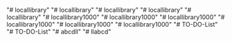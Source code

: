 "# locallibrary" 
"# locallibrary" 
"# locallibrary" 
"# locallibrary" 
"# locallibrary" 
"# locallibrary1000" 
"# locallibrary1000" 
"# locallibrary1000" 
"# locallibrary1000" 
"# locallibrary1000" 
"# locallibrary1000" 
"# TO-DO-List" 
"# TO-DO-List" 
"# abcdll" 
"# llabcd" 
